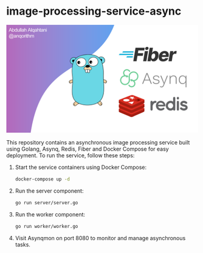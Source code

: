 # image-processing-service-async

![background](./assets/background.png)

This repository contains an asynchronous image processing service built using Golang, Asynq, Redis, Fiber and Docker
Compose for easy deployment. To run the service, follow these steps:

1. Start the service containers using Docker Compose:
   ```bash
   docker-compose up -d
   ```

2. Run the server component:
   ```bash
   go run server/server.go
   ```

3. Run the worker component:
   ```bash
   go run worker/worker.go
   ```

4. Visit Asynqmon on port 8080 to monitor and manage asynchronous tasks.